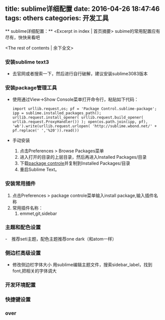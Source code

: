 title: sublime详细配置
date: 2016-04-26 18:47:46
tags: others
categories: 开发工具
---
** sublime详细配置：** <Excerpt in index | 首页摘要>
	subime的常用配置应有尽有，快快来看吧
 <!-- more -->
<The rest of contents | 余下全文>

### 安装sublime text3
- 去官网或者搜索一下，然后进行自行破解，建议安装sublime3083版本

### 安装package管理工具
- 使用通过View->Show Console菜单打开命令行，粘贴如下代码：
	```
	import urllib.request,os; pf = 'Package Control.sublime-package'; ipp = sublime.installed_packages_path(); urllib.request.install_opener( urllib.request.build_opener( urllib.request.ProxyHandler()) ); open(os.path.join(ipp, pf), 'wb').write(urllib.request.urlopen( 'http://sublime.wbond.net/' + pf.replace(' ','%20')).read())
	```

- 手动安装
	1. 点击Preferences > Browse Packages菜单
	2. 进入打开的目录的上层目录，然后再进入Installed Packages/目录
	3. 下载[package controle](https://sublime.wbond.net/Package%20Control.sublime-package)并复制到Installed Packages/目录
	4. 重启Sublime Text。

### 安装常用插件
1. 点击Preferences > package controle菜单输入install package,输入插件名称
2. 常用插件名称：
	1. emmet,git,sidebar


### 主题和配色设置
-　推荐seti主题，配色主题推荐one dark（和atom一样）

### 侧边栏高级设置
- 修改侧边栏字体大小 用sublime编辑主题文件，搜索sidebar_label，找到font,把相关的字体调大

### 开发环境配置

### 快捷键设置

### over

